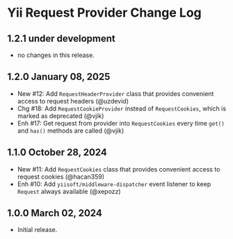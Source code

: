 # Yii Request Provider Change Log

## 1.2.1 under development

- no changes in this release.

## 1.2.0 January 08, 2025

- New #12: Add `RequestHeaderProvider` class that provides convenient access to request headers (@uzdevid)
- Chg #18: Add `RequestCookieProvider` instead of `RequestCookies`, which is marked as deprecated (@vjik)
- Enh #17: Get request from provider into `RequestCookies` every time `get()` and `has()` methods are called (@vjik)

## 1.1.0 October 28, 2024

- New #11: Add `RequestCookies` class that provides convenient access to request cookies (@hacan359)
- Enh #10: Add `yiisoft/middleware-dispatcher` event listener to keep `Request` always available (@xepozz)

## 1.0.0 March 02, 2024

- Initial release.
